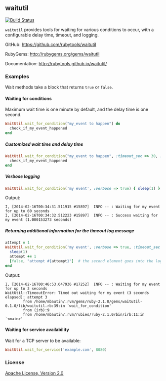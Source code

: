 ## waitutil

[![Build Status](https://travis-ci.org/rubytools/waitutil.png?branch=master)](https://travis-ci.org/rubytools/waitutil)

`waitutil` provides tools for waiting for various conditions to occur, with a configurable
delay time, timeout, and logging.

GitHub: https://github.com/rubytools/waitutil

RubyGems: http://rubygems.org/gems/waitutil

Documentation: http://rubytools.github.io/waitutil/

### Examples

Wait methods take a block that returns `true` or `false`.

#### Waiting for conditions

Maximum wait time is one minute by default, and the delay time is one second.

```ruby
WaitUtil.wait_for_condition("my_event to happen") do
  check_if_my_event_happened
end
```

##### Customized wait time and delay time

```ruby
WaitUtil.wait_for_condition("my_event to happen", :timeout_sec => 30, :delay_sec => 0.5) do
  check_if_my_event_happened
end
```

##### Verbose logging

```ruby
WaitUtil.wait_for_condition('my event', :verbose => true) { sleep(1) }
```

Output:

```
I, [2014-02-16T00:34:31.511915 #15897]  INFO -- : Waiting for my event for up to 60 seconds
I, [2014-02-16T00:34:32.512223 #15897]  INFO -- : Success waiting for my event (1.000153273 seconds)
```

##### Returning additional information for the timeout log message

```ruby
attempt = 1
WaitUtil.wait_for_condition('my event', :verbose => true, :timeout_sec => 3, :delay_sec => 1) do
  sleep(1)
  attempt += 1
  [false, "attempt #{attempt}"]  # the second element goes into the log message
end
```

Output:

```
I, [2014-02-16T00:46:53.647936 #17252]  INFO -- : Waiting for my event for up to 3 seconds
WaitUtil::TimeoutError: Timed out waiting for my event (3 seconds elapsed): attempt 3
        from /home/mbautin/.rvm/gems/ruby-2.1.0/gems/waitutil-0.1.0/lib/waitutil.rb:39:in `wait_for_condition'
        from (irb):9
        from /home/mbautin/.rvm/rubies/ruby-2.1.0/bin/irb:11:in `<main>'
```

#### Waiting for service availability

Wait for a TCP server to be available:

```ruby
WaitUtil.wait_for_service('example.com', 8080)
```

### License

[Apache License, Version 2.0](http://www.apache.org/licenses/LICENSE-2.0.html)
